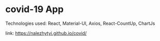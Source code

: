 # covid-19 App
Technologies used: React, Material-UI, Axios, React-CountUp, ChartJs

link: https://nalezhytyi.github.io/covid/
